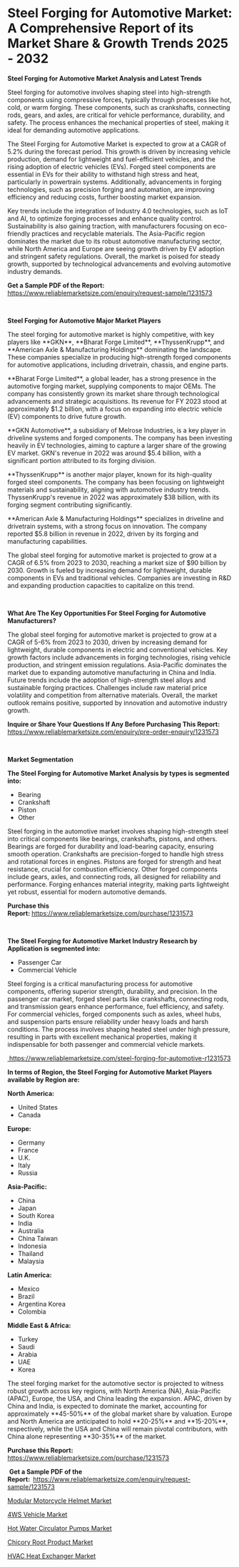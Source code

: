 <p><h1>Steel Forging for Automotive Market: A Comprehensive Report of its Market Share & Growth Trends 2025 - 2032</h1></p><p><strong>Steel Forging for Automotive Market Analysis and Latest Trends</strong></p>
<p><p>Steel forging for automotive involves shaping steel into high-strength components using compressive forces, typically through processes like hot, cold, or warm forging. These components, such as crankshafts, connecting rods, gears, and axles, are critical for vehicle performance, durability, and safety. The process enhances the mechanical properties of steel, making it ideal for demanding automotive applications.</p><p>The Steel Forging for Automotive Market is expected to grow at a CAGR of 5.2% during the forecast period. This growth is driven by increasing vehicle production, demand for lightweight and fuel-efficient vehicles, and the rising adoption of electric vehicles (EVs). Forged steel components are essential in EVs for their ability to withstand high stress and heat, particularly in powertrain systems. Additionally, advancements in forging technologies, such as precision forging and automation, are improving efficiency and reducing costs, further boosting market expansion.</p><p>Key trends include the integration of Industry 4.0 technologies, such as IoT and AI, to optimize forging processes and enhance quality control. Sustainability is also gaining traction, with manufacturers focusing on eco-friendly practices and recyclable materials. The Asia-Pacific region dominates the market due to its robust automotive manufacturing sector, while North America and Europe are seeing growth driven by EV adoption and stringent safety regulations. Overall, the market is poised for steady growth, supported by technological advancements and evolving automotive industry demands.</p></p>
<p><strong>Get a Sample PDF of the Report:&nbsp;</strong> <a href="https://www.reliablemarketsize.com/enquiry/request-sample/1231573?utm_campaign=1996&utm_medium=2&utm_source=Github&utm_content=ia&utm_term=23012025&utm_id=steel-forging-for-automotive">https://www.reliablemarketsize.com/enquiry/request-sample/1231573</a></p>
<p>&nbsp;</p>
<p><strong>Steel Forging for Automotive Major Market Players</strong></p>
<p><p>The steel forging for automotive market is highly competitive, with key players like **GKN**, **Bharat Forge Limited**, **ThyssenKrupp**, and **American Axle & Manufacturing Holdings** dominating the landscape. These companies specialize in producing high-strength forged components for automotive applications, including drivetrain, chassis, and engine parts.</p><p>**Bharat Forge Limited**, a global leader, has a strong presence in the automotive forging market, supplying components to major OEMs. The company has consistently grown its market share through technological advancements and strategic acquisitions. Its revenue for FY 2023 stood at approximately $1.2 billion, with a focus on expanding into electric vehicle (EV) components to drive future growth.</p><p>**GKN Automotive**, a subsidiary of Melrose Industries, is a key player in driveline systems and forged components. The company has been investing heavily in EV technologies, aiming to capture a larger share of the growing EV market. GKN's revenue in 2022 was around $5.4 billion, with a significant portion attributed to its forging division.</p><p>**ThyssenKrupp** is another major player, known for its high-quality forged steel components. The company has been focusing on lightweight materials and sustainability, aligning with automotive industry trends. ThyssenKrupp's revenue in 2022 was approximately $38 billion, with its forging segment contributing significantly.</p><p>**American Axle & Manufacturing Holdings** specializes in driveline and drivetrain systems, with a strong focus on innovation. The company reported $5.8 billion in revenue in 2022, driven by its forging and manufacturing capabilities.</p><p>The global steel forging for automotive market is projected to grow at a CAGR of 6.5% from 2023 to 2030, reaching a market size of $90 billion by 2030. Growth is fueled by increasing demand for lightweight, durable components in EVs and traditional vehicles. Companies are investing in R&D and expanding production capacities to capitalize on this trend.</p></p>
<p>&nbsp;</p>
<p><strong>What Are The Key Opportunities For Steel Forging for Automotive Manufacturers?</strong></p>
<p><p>The global steel forging for automotive market is projected to grow at a CAGR of 5-6% from 2023 to 2030, driven by increasing demand for lightweight, durable components in electric and conventional vehicles. Key growth factors include advancements in forging technologies, rising vehicle production, and stringent emission regulations. Asia-Pacific dominates the market due to expanding automotive manufacturing in China and India. Future trends include the adoption of high-strength steel alloys and sustainable forging practices. Challenges include raw material price volatility and competition from alternative materials. Overall, the market outlook remains positive, supported by innovation and automotive industry growth.</p></p>
<p><strong>Inquire or Share Your Questions If Any Before Purchasing This Report:</strong> <a href="https://www.reliablemarketsize.com/enquiry/pre-order-enquiry/1231573?utm_campaign=1996&utm_medium=2&utm_source=Github&utm_content=ia&utm_term=23012025&utm_id=steel-forging-for-automotive">https://www.reliablemarketsize.com/enquiry/pre-order-enquiry/1231573</a></p>
<p>&nbsp;</p>
<p><strong>Market Segmentation</strong></p>
<p><strong>The Steel Forging for Automotive Market Analysis by types is segmented into:</strong></p>
<p><ul><li>Bearing</li><li>Crankshaft</li><li>Piston</li><li>Other</li></ul></p>
<p><p>Steel forging in the automotive market involves shaping high-strength steel into critical components like bearings, crankshafts, pistons, and others. Bearings are forged for durability and load-bearing capacity, ensuring smooth operation. Crankshafts are precision-forged to handle high stress and rotational forces in engines. Pistons are forged for strength and heat resistance, crucial for combustion efficiency. Other forged components include gears, axles, and connecting rods, all designed for reliability and performance. Forging enhances material integrity, making parts lightweight yet robust, essential for modern automotive demands.</p></p>
<p><strong>Purchase this Report:&nbsp;</strong><a href="https://www.reliablemarketsize.com/purchase/1231573?utm_campaign=1996&utm_medium=2&utm_source=Github&utm_content=ia&utm_term=23012025&utm_id=steel-forging-for-automotive">https://www.reliablemarketsize.com/purchase/1231573</a></p>
<p>&nbsp;</p>
<p><strong>The Steel Forging for Automotive Market Industry Research by Application is segmented into:</strong></p>
<p><ul><li>Passenger Car</li><li>Commercial Vehicle</li></ul></p>
<p><p>Steel forging is a critical manufacturing process for automotive components, offering superior strength, durability, and precision. In the passenger car market, forged steel parts like crankshafts, connecting rods, and transmission gears enhance performance, fuel efficiency, and safety. For commercial vehicles, forged components such as axles, wheel hubs, and suspension parts ensure reliability under heavy loads and harsh conditions. The process involves shaping heated steel under high pressure, resulting in parts with excellent mechanical properties, making it indispensable for both passenger and commercial vehicle markets.</p></p>
<p><a href="https://www.reliablemarketsize.com/steel-forging-for-automotive-r1231573?utm_campaign=1996&utm_medium=2&utm_source=Github&utm_content=ia&utm_term=23012025&utm_id=steel-forging-for-automotive">&nbsp;https://www.reliablemarketsize.com/steel-forging-for-automotive-r1231573</a></p>
<p><strong>In terms of Region, the Steel Forging for Automotive Market Players available by Region are:</strong></p>
<p>
    <p> <strong> North America: </strong>
        <ul>
            <li>United States</li>
            <li>Canada</li>
        </ul>
        </p> 
    <p> <strong> Europe: </strong>
        <ul>
            <li>Germany</li>
            <li>France</li>
            <li>U.K.</li>
            <li>Italy</li>
            <li>Russia</li>
        </ul>
        </p> 
    <p> <strong> Asia-Pacific: </strong>
        <ul>
            <li>China</li>
            <li>Japan</li>
            <li>South Korea</li>
            <li>India</li>
            <li>Australia</li>
            <li>China Taiwan</li>
            <li>Indonesia</li>
            <li>Thailand</li>
            <li>Malaysia</li>
        </ul>
        </p> 
    <p> <strong> Latin America: </strong>
        <ul>
            <li>Mexico</li>
            <li>Brazil</li>
            <li>Argentina Korea</li>
            <li>Colombia</li>
        </ul>
        </p> 
    <p> <strong> Middle East & Africa: </strong>
        <ul>
            <li>Turkey</li>
            <li>Saudi</li>
            <li>Arabia</li>
            <li>UAE</li>
            <li>Korea</li>
        </ul>
    </p>
    </p>
<p><p>The steel forging market for the automotive sector is projected to witness robust growth across key regions, with North America (NA), Asia-Pacific (APAC), Europe, the USA, and China leading the expansion. APAC, driven by China and India, is expected to dominate the market, accounting for approximately **45-50%** of the global market share by valuation. Europe and North America are anticipated to hold **20-25%** and **15-20%**, respectively, while the USA and China will remain pivotal contributors, with China alone representing **30-35%** of the market.</p></p>
<p><strong>Purchase this Report: </strong><a href="https://www.reliablemarketsize.com/purchase/1231573?utm_campaign=1996&utm_medium=2&utm_source=Github&utm_content=ia&utm_term=23012025&utm_id=steel-forging-for-automotive">https://www.reliablemarketsize.com/purchase/1231573</a></p>
<p>&nbsp;<strong>Get a Sample PDF of the Report:&nbsp;&nbsp;</strong><a href="https://www.reliablemarketsize.com/enquiry/request-sample/1231573?utm_campaign=1996&utm_medium=2&utm_source=Github&utm_content=ia&utm_term=23012025&utm_id=steel-forging-for-automotive">https://www.reliablemarketsize.com/enquiry/request-sample/1231573</a></p>
<p><strong></strong></p>
<p><p><a href="https://www.linkedin.com/pulse/global-modular-motorcycle-helmet-market-trends-insights-znlif?utm_campaign=1996&utm_medium=2&utm_source=Github&utm_content=ia&utm_term=23012025&utm_id=steel-forging-for-automotive">Modular Motorcycle Helmet Market</a></p><p><a href="https://github.com/mookiesville/Market-Research-Report-List-1/blob/main/4ws-vehicle-market.md?utm_campaign=1996&utm_medium=2&utm_source=Github&utm_content=ia&utm_term=23012025&utm_id=steel-forging-for-automotive">4WS Vehicle Market</a></p><p><a href="https://www.linkedin.com/pulse/market-outlook-hot-water-circulator-pumps-industry-from-lxdvf?utm_campaign=1996&utm_medium=2&utm_source=Github&utm_content=ia&utm_term=23012025&utm_id=steel-forging-for-automotive">Hot Water Circulator Pumps Market</a></p><p><a href="https://www.linkedin.com/pulse/evolvingchicory-root-product-marketdynamics-types-applications-uvbdf?utm_campaign=1996&utm_medium=2&utm_source=Github&utm_content=ia&utm_term=23012025&utm_id=steel-forging-for-automotive">Chicory Root Product Market</a></p><p><a href="https://www.linkedin.com/pulse/qualitative-quantitative-insights-hvac-heat-exchanger-md5bf?utm_campaign=1996&utm_medium=2&utm_source=Github&utm_content=ia&utm_term=23012025&utm_id=steel-forging-for-automotive">HVAC Heat Exchanger Market</a></p></p>